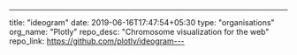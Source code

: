---
title: "ideogram"
date: 2019-06-16T17:47:54+05:30
type: "organisations"
org_name: "Plotly"
repo_desc: "Chromosome visualization for the web"
repo_link: https://github.com/plotly/ideogram---